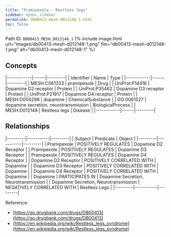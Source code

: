 ```yaml
---
title: "Pramipexole - Restless legs"
sidebar: mydoc_sidebar
permalink: db00413-mesh-d012148-1.html
toc: false 
---
```



Path ID: `DB00413_MESH_D012148_1`
{% include image.html url="images/db00413-mesh-d012148-1.png" file="db00413-mesh-d012148-1.png" alt="db00413-mesh-d012148-1" %}

## Concepts

|------------|------|---------|
| Identifier | Name | Type    |
|------------|------|---------|
| MESH:C061333 | pramipexole | Drug |
| UniProt:P14416 | Dopamine D2 receptor | Protein |
| UniProt:P35462 | Dopamine D3 receptor | Protein |
| UniProt:P21917 | Dopamine D4 receptor | Protein |
| MESH:D004298 | dopamine | ChemicalSubstance |
| GO:0061527 | dopamine secretion, neurotransmission | BiologicalProcess |
| MESH:D012148 | Restless legs | Disease |
|------------|------|---------|

## Relationships

|---------|-----------|---------|
| Subject | Predicate | Object  |
|---------|-----------|---------|
| Pramipexole | POSITIVELY REGULATES | Dopamine D2 Receptor |
| Pramipexole | POSITIVELY REGULATES | Dopamine D3 Receptor |
| Pramipexole | POSITIVELY REGULATES | Dopamine D4 Receptor |
| Dopamine D2 Receptor | POSITIVELY CORRELATED WITH | Dopamine |
| Dopamine D3 Receptor | POSITIVELY CORRELATED WITH | Dopamine |
| Dopamine D4 Receptor | POSITIVELY CORRELATED WITH | Dopamine |
| Dopamine | PARTICIPATES IN | Dopamine Secretion, Neurotransmission |
| Dopamine Secretion, Neurotransmission | NEGATIVELY CORRELATED WITH | Restless Legs |
|---------|-----------|---------|

Reference: 
  - [https://go.drugbank.com/drugs/DB00413](https://go.drugbank.com/drugs/DB00413)
  - [https://en.wikipedia.org/wiki/Restless_legs_syndrome](https://en.wikipedia.org/wiki/Restless_legs_syndrome)
